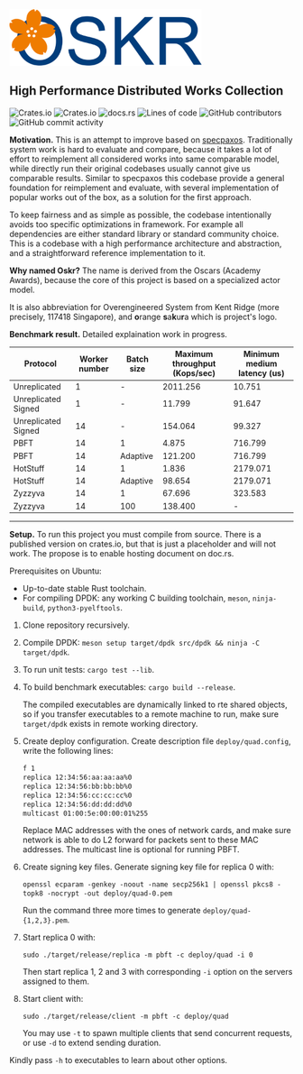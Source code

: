 <img src="./logo-banner.svg" height=100>

## High Performance Distributed Works Collection
![Crates.io](https://img.shields.io/crates/v/oskr)
![Crates.io](https://img.shields.io/crates/l/oskr)
![docs.rs](https://img.shields.io/docsrs/oskr)
![Lines of code](https://img.shields.io/tokei/lines/github/sgdxbc/oskr)
![GitHub contributors](https://img.shields.io/github/contributors/sgdxbc/oskr)
![GitHub commit activity](https://img.shields.io/github/commit-activity/m/sgdxbc/oskr)

**Motivation.** This is an attempt to improve based on [specpaxos]. 
Traditionally system work is hard to evaluate and compare, because it takes a
lot of effort to reimplement all considered works into same comparable model,
while directly run their original codebases usually cannot give us comparable
results. Similar to specpaxos this codebase provide a general foundation for
reimplement and evaluate, with several implementation of popular works out of
the box, as a solution for the first approach.

To keep fairness and as simple as possible, the codebase intentionally avoids
too specific optimizations in framework. For example all dependencies are either
standard library or standard community choice. This is a codebase with a high
performance architecture and abstraction, and a straightforward reference
implementation to it.

[specpaxos]: https://github.com/UWSysLab/specpaxos

**Why named Oskr?** The name is derived from the Oscars (Academy Awards), 
because the core of this project is based on a specialized actor model.

It is also abbreviation for Overengineered System from Kent Ridge (more 
precisely, 117418 Singapore), and **o**range **s**a**k**u**r**a which is
project's logo.

**Benchmark result.** Detailed explaination work in progress.

|Protocol|Worker number|Batch size|Maximum throughput (Kops/sec)|Minimum medium latency (us)|
|-------------------|---|-----------|-----------|-----------|
|Unreplicated       |1  |-          |2011.256   |10.751     |
|Unreplicated Signed|1  |-          |11.799     |91.647     |
|Unreplicated Signed|14 |-          |154.064    |99.327     |
|PBFT               |14 |1          |4.875      |716.799    |
|PBFT               |14 |Adaptive   |121.200    |716.799    |
|HotStuff           |14 |1          |1.836      |2179.071   |
|HotStuff           |14 |Adaptive   |98.654     |2179.071   |
|Zyzzyva            |14 |1          |67.696     |323.583    |
|Zyzzyva            |14 |100        |138.400    |-          |


----

**Setup.** To run this project you must compile from source. There is a 
published version on crates.io, but that is just a placeholder and will not 
work. The propose is to enable hosting document on doc.rs.

Prerequisites on Ubuntu:
* Up-to-date stable Rust toolchain.
* For compiling DPDK: any working C building toolchain, `meson`, `ninja-build`,
`python3-pyelftools`.


1.  Clone repository recursively.
2.  Compile DPDK: `meson setup target/dpdk src/dpdk && ninja -C target/dpdk`.
3.  To run unit tests: `cargo test --lib`.
4.  To build benchmark executables: `cargo build --release`.

    The compiled executables are dynamically linked to rte shared objects, so if 
    you transfer executables to a remote machine to run, make sure `target/dpdk` 
    exists in remote working directory.
5.  Create deploy configuration. Create description file `deploy/quad.config`,
    write the following lines:
    ```
    f 1
    replica 12:34:56:aa:aa:aa%0
    replica 12:34:56:bb:bb:bb%0
    replica 12:34:56:cc:cc:cc%0
    replica 12:34:56:dd:dd:dd%0
    multicast 01:00:5e:00:00:01%255
    ```
    Replace MAC addresses with the ones of network cards, and make sure network
    is able to do L2 forward for packets sent to these MAC addresses. The 
    multicast line is optional for running PBFT.
6.  Create signing key files. Generate signing key file for replica 0 with:
    ```
    openssl ecparam -genkey -noout -name secp256k1 | openssl pkcs8 -topk8 -nocrypt -out deploy/quad-0.pem
    ```
    Run the command three more times to generate `deploy/quad-{1,2,3}.pem`.
7.  Start replica 0 with:
    ```
    sudo ./target/release/replica -m pbft -c deploy/quad -i 0
    ```
    Then start replica 1, 2 and 3 with corresponding `-i` option on the servers
    assigned to them.
8.  Start client with:
    ```
    sudo ./target/release/client -m pbft -c deploy/quad
    ```
    You may use `-t` to spawn multiple clients that send concurrent requests, or
    use `-d` to extend sending duration.

Kindly pass `-h` to executables to learn about other options.